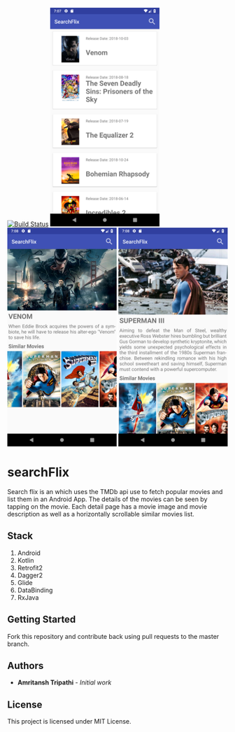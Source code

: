 [![Build Status](https://travis-ci.org/tripathiamritansh/searchFlix.svg?branch=master)](https://travis-ci.org/tripathiamritansh/searchFlix)
<img src="Images/image1.png" width="250"/> <img src="Images/image2.png" width="250"/> <img src="Images/image3.png" width="250"/>

# searchFlix
Search flix is an which uses the TMDb api use to fetch popular movies and list them in an Android App. The details of the movies can be seen by tapping on the movie. Each detail page has a movie image and movie description as well as a horizontally scrollable similar movies list.


## Stack
1. Android
2. Kotlin
3. Retrofit2
4. Dagger2
5. Glide
6. DataBinding
7. RxJava

## Getting Started

Fork this repository and contribute back using pull requests to the master branch. 

## Authors

* **Amritansh Tripathi** - *Initial work*

## License

This project is licensed under MIT License.
